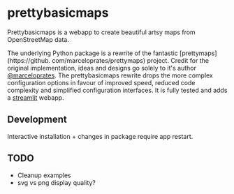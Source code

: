 # prettybasicmaps

Prettybasicmaps is a webapp to create beautiful artsy maps from OpenStreetMap data.

The underlying Python package is a rewrite of the fantastic [prettymaps](https://github.
com/marceloprates/prettymaps) project. Credit for the original implementation, ideas and designs go solely to it's 
author [@marceloprates](https://github.com/marceloprates). 
The prettybasicmaps rewrite drops the more complex configuration options in favour of improved speed, reduced code 
complexity and simplified configuration interfaces. It is fully tested and adds a [streamlit](https://streamlit.io/) 
webapp.

## Development
Interactive installation + changes in package require app restart.


## TODO
- Cleanup examples
- svg vs png display quality?